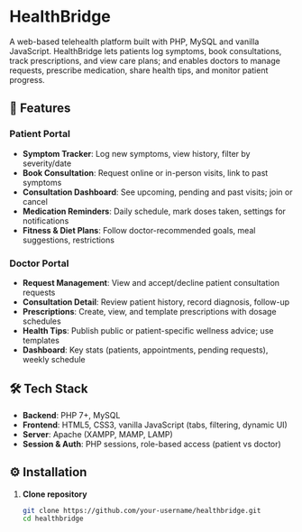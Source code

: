 # HealthBridge

A web-based telehealth platform built with PHP, MySQL and vanilla JavaScript. HealthBridge lets patients log symptoms, book consultations, track prescriptions, and view care plans; and enables doctors to manage requests, prescribe medication, share health tips, and monitor patient progress.

## 🚀 Features

### Patient Portal
- **Symptom Tracker**: Log new symptoms, view history, filter by severity/date  
- **Book Consultation**: Request online or in-person visits, link to past symptoms  
- **Consultation Dashboard**: See upcoming, pending and past visits; join or cancel  
- **Medication Reminders**: Daily schedule, mark doses taken, settings for notifications  
- **Fitness & Diet Plans**: Follow doctor-recommended goals, meal suggestions, restrictions  

### Doctor Portal
- **Request Management**: View and accept/decline patient consultation requests  
- **Consultation Detail**: Review patient history, record diagnosis, follow-up  
- **Prescriptions**: Create, view, and template prescriptions with dosage schedules  
- **Health Tips**: Publish public or patient-specific wellness advice; use templates  
- **Dashboard**: Key stats (patients, appointments, pending requests), weekly schedule  

## 🛠 Tech Stack

- **Backend**: PHP 7+, MySQL  
- **Frontend**: HTML5, CSS3, vanilla JavaScript (tabs, filtering, dynamic UI)  
- **Server**: Apache (XAMPP, MAMP, LAMP)  
- **Session & Auth**: PHP sessions, role-based access (patient vs doctor)  

## ⚙️ Installation

1. **Clone repository**  
   ```bash
   git clone https://github.com/your-username/healthbridge.git
   cd healthbridge
